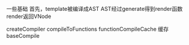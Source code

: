 一些基础
首先，template被编译成AST
AST经过generate得到render函数
render返回VNode



createCompiler
compileToFunctions
functionCompileCache 缓存
baseCompile